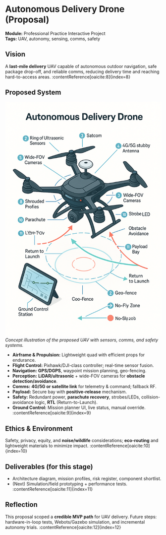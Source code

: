 # Autonomous Delivery Drone (Proposal)

**Module:** Professional Practice Interactive Project  
**Tags:** UAV, autonomy, sensing, comms, safety

## Vision
A **last-mile delivery** UAV capable of autonomous outdoor navigation, safe package drop-off, and reliable comms, reducing delivery time and reaching hard-to-access areas. :contentReference[oaicite:8]{index=8}

## Proposed System
![Autonomous Delivery Drone Concept](../assets/images/autonomous-delivery-drone-concept.png)
*Concept illustration of the proposed UAV with sensors, comms, and safety systems.*

- **Airframe & Propulsion:** Lightweight quad with efficient props for endurance.
- **Flight Control:** Pixhawk/DJI-class controller; real-time sensor fusion.
- **Navigation:** **GPS/DGPS**, waypoint mission planning, geo-fencing.
- **Perception:** **LiDAR/ultrasonic** + wide-FOV cameras for **obstacle detection/avoidance**.
- **Comms:** **4G/5G or satellite link** for telemetry & command; fallback RF.
- **Payload:** Secure bay with **positive-release** mechanism.
- **Safety:** Redundant power, **parachute recovery**, strobes/LEDs, collision-avoidance logic, **RTL** (Return-to-Launch).
- **Ground Control:** Mission planner UI, live status, manual override. :contentReference[oaicite:9]{index=9}

## Ethics & Environment
Safety, privacy, equity, and **noise/wildlife** considerations; **eco-routing** and lightweight materials to minimize impact. :contentReference[oaicite:10]{index=10}

## Deliverables (for this stage)
- Architecture diagram, mission profiles, risk register, component shortlist.
- (Next) Simulation/field prototyping + performance tests. :contentReference[oaicite:11]{index=11}

## Reflection
This proposal scoped a **credible MVP path** for UAV delivery. Future steps: hardware-in-loop tests, Webots/Gazebo simulation, and incremental autonomy trials. :contentReference[oaicite:12]{index=12}
